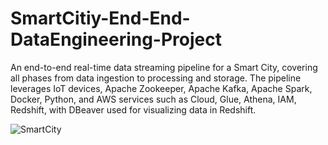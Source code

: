 # SmartCitiy-End-End-DataEngineering-Project
An end-to-end real-time data streaming pipeline for a Smart City, covering all phases from data ingestion to processing and storage. The pipeline leverages IoT devices, Apache Zookeeper, Apache Kafka, Apache Spark, Docker, Python, and AWS services such as Cloud, Glue, Athena, IAM, Redshift, with DBeaver used for visualizing data in Redshift.

![SmartCity](https://github.com/user-attachments/assets/37957d09-d696-49e1-a555-d5b4aede4ec3)


